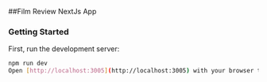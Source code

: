 ##Film Review NextJs App

### Getting Started

First, run the development server:

```bash
npm run dev
Open [http://localhost:3005](http://localhost:3005) with your browser to see the result.
```
